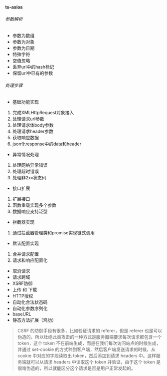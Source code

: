 #### ts-axios

###### 参数解析
- 参数为数组
- 参数为对象
- 参数为日期
- 特殊字符
- 空值忽略
- 丢弃url中的hash标记
- 保留url中已有的参数

###### 处理步骤
- 基础功能实现
1. 完成XMLHttpRequest对象接入
2. 处理请求url参数
3. 处理请求体body参数
4. 处理请求header参数
5. 获取响应数据
6. json化response中的data和header

- 异常情况处理
1. 处理网络异常错误
2. 处理超时错误
3. 处理非2xx状态码

- 接口扩展
1. 扩展接口
2. 函数重载实现多个参数
3. 数据响应支持泛型

- 拦截器实现
1. 通过拦截器管理类和promise实现链式调用

- 默认配置实现
1. 合并请求配置
2. 请求和响应配置化

- 取消请求
- 请求跨域
- XSRF防御
- 上传 和 下载
- HTTP授权
- 自动化合法状态码
- 自动化参数序列化
- baseURL
- 静态方法扩展（鸡肋）

> CSRF 的防御手段有很多，比如验证请求的 referer，但是 referer 也是可以伪造的，所以杜绝此类攻击的一种方式是服务器端要求每次请求都包含一个 token，这个 token 不在前端生成，而是在我们每次访问站点的时候生成，并通过 set-cookie 的方式种到客户端，然后客户端发送请求的时候，从 cookie 中对应的字段读取出 token，然后添加到请求 headers 中。这样服务端就可以从请求 headers 中读取这个 token 并验证，由于这个 token 是很难伪造的，所以就能区分这个请求是否是用户正常发起的。

